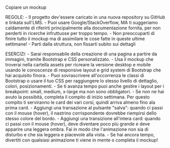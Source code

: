 Copiare un mockup

REGOLE:
    - II progetto dev'essere caricato in una nuova repository su GitHub e linkata sull'LMS.
    - Puoi usare Google/StackOverflow, MA ti suggeriamo caldamente di riferirti principalmente alla documentazione fornita, per non perderti in ricerche infruttuose per troppo tempo.
    - Non preoccuparti di finire tutto il mockup ma di assimilare le cose fatte in queste ultime settimane!
    - Parti dalla struttura, non fissarti subito sui dettagli

ESERCIZI:
    - Sarai responsabile della creazione di una pagina a partire da immagini, tramite Bootstrap e CSS personalizzato.
    - Usa il mockup che troverai nella cartella assets per ricreare la versione desktop e mobile usando le conoscenze di responsive layout e grid system di Bootstrap che hai acquisito finora.
    - Puoi sovrascrivere all'occorrenza le classi di Bootstrap o usare il tuo CSS per raggiungere lo stesso livello di dettaglio, colori, posizionamenti.
    - Se ti avanza tempo puoi anche gestire i layout per i breakpoint: small, medium, x-large ma non sono obbligatori.
    - Se non ne hai avuto la possibità, completa il compito di inizio settimana. Per questo compito ti serviranno le card dei vari corsi, quindi arriva almeno fino ala prima card.
    - Aggiungi una transazione al pulsante "salva": quando ci passi con il mouse (hover), il nastrino corrispondente dovrebbe riempirsi dello stesso colore del bordo.
    - Aggiungi una transizione all'intera card: quando ci passi con il mouse (hover), deve diventare poco più grande e deve apparire una leggera ombra. Fai in modo che l'animazione non sia di disturbo e che sia leggera e piacevole alla vista.
    - Se hai ancora tempo, divertiti con qualsiasi animazione ti viene in mente o completa il mockup!